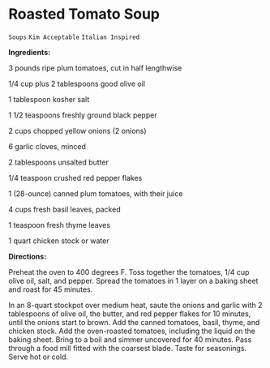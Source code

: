 # Roasted Tomato Soup

`Soups` `Kim Acceptable` `Italian Inspired`

**Ingredients:**

3 pounds ripe plum tomatoes, cut in half lengthwise

1/4 cup plus 2 tablespoons good olive oil

1 tablespoon kosher salt

1 1/2 teaspoons freshly ground black pepper

2 cups chopped yellow onions (2 onions)

6 garlic cloves, minced

2 tablespoons unsalted butter

1/4 teaspoon crushed red pepper flakes

1 (28-ounce) canned plum tomatoes, with their juice

4 cups fresh basil leaves, packed

1 teaspoon fresh thyme leaves

1 quart chicken stock or water

**Directions:**

Preheat the oven to 400 degrees F. Toss together the tomatoes, 1/4 cup olive oil, salt, and pepper. Spread the tomatoes in 1 layer on a baking sheet and roast for 45 minutes.

In an 8-quart stockpot over medium heat, saute the onions and garlic with 2 tablespoons of olive oil, the butter, and red pepper flakes for 10 minutes, until the onions start to brown. Add the canned tomatoes, basil, thyme, and chicken stock. Add the oven-roasted tomatoes, including the liquid on the baking sheet. Bring to a boil and simmer uncovered for 40 minutes. Pass through a food mill fitted with the coarsest blade. Taste for seasonings. Serve hot or cold.
